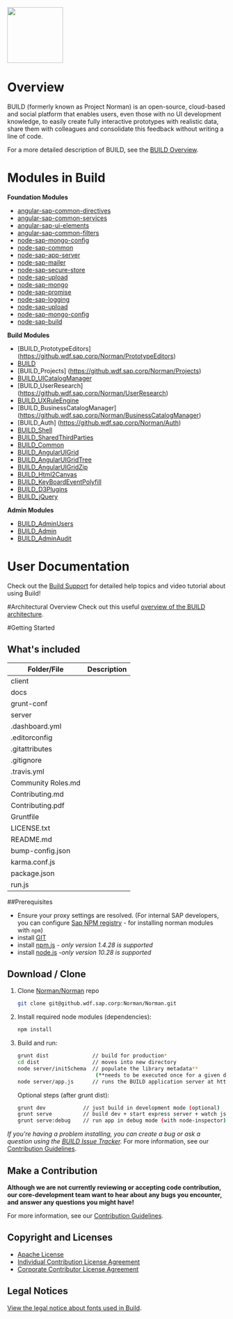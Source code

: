 <img src = "https://github.wdf.sap.corp/Norman/Norman/blob/master/docs/images/BUILD_Logo_Light.png?raw=true" height="128"> 

# Overview 
BUILD (formerly known as Project Norman) is an open-source, cloud-based and social platform that enables users, even those with no UI development knowledge, to easily create fully interactive prototypes with realistic data, share them with colleagues and consolidate this feedback without writing a line of code. 

For a more detailed description of BUILD, see the [BUILD Overview](https://github.wdf.sap.corp/BUILD/UXD-BUILD-OPENSOURCE/wiki/Build-Overview).

# Modules in Build
**Foundation Modules**
+ [angular-sap-common-directives](https://github.wdf.sap.corp/Norman/angular-sap-common-directives)
+ [angular-sap-common-services](https://github.wdf.sap.corp/Norman/angular-sap-common-services)
+ [angular-sap-ui-elements](https://github.wdf.sap.corp/Norman/angular-sap-ui-elements)
+ [angular-sap-common-filters](https://github.wdf.sap.corp/Norman/Norman)
+ [node-sap-mongo-config](https://github.wdf.sap.corp/Norman/node-sap-mongo-config)
+ [node-sap-common](https://github.wdf.sap.corp/Norman/node-sap-common)
+ [node-sap-app-server](https://github.wdf.sap.corp/Norman/node-sap-app-server)
+ [node-sap-mailer](https://github.wdf.sap.corp/Norman/node-sap-mailer)
+ [node-sap-secure-store](https://github.wdf.sap.corp/Norman/node-sap-secure-store)
+ [node-sap-upload](https://github.wdf.sap.corp/Norman/node-sap-upload)
+ [node-sap-mongo](https://github.wdf.sap.corp/Norman/node-sap-mongo)
+ [node-sap-promise](https://github.wdf.sap.corp/Norman/node-sap-promise)
+ [node-sap-logging](https://github.wdf.sap.corp/Norman/node-sap-logging)
+ [node-sap-upload](https://github.wdf.sap.corp/Norman/node-sap-upload)
+ [node-sap-mongo-config](https://github.wdf.sap.corp/Norman/node-sap-mongo-config)
+ [node-sap-build](https://github.wdf.sap.corp/Norman/node-sap-build)

**Build Modules**
+ [BUILD_PrototypeEditors] (https://github.wdf.sap.corp/Norman/PrototypeEditors)
+ [BUILD](https://github.wdf.sap.corp/Norman/angular-sap-common-directives)
+ [BUILD_Projects] (https://github.wdf.sap.corp/Norman/Projects)
+ [BUILD_UICatalogManager](https://github.wdf.sap.corp/Norman/UICatalogManager)
+ [BUILD_UserResearch] (https://github.wdf.sap.corp/Norman/UserResearch)
+ [BUILD_UXRuleEngine](https://github.wdf.sap.corp/Norman/UXRuleEngine)
+ [BUILD_BusinessCatalogManager] (https://github.wdf.sap.corp/Norman/BusinessCatalogManager)
+ [BUILD_Auth] (https://github.wdf.sap.corp/Norman/Auth) 
+ [BUILD_Shell](https://github.wdf.sap.corp/Norman/Shell)
+ [BUILD_SharedThirdParties](https://github.wdf.sap.corp/Norman/SharedThirdParties)
+ [BUILD_Common](https://github.wdf.sap.corp/Norman/Common)
+ [BUILD_AngularUIGrid](https://github.wdf.sap.corp/Norman/NgUIGrid)
+ [BUILD_AngularUIGridTree](https://github.wdf.sap.corp/Norman/norman-angular-ui-tree)
+ [BUILD_AngularUIGridZip](https://github.wdf.sap.corp/Norman/AngularZip)
+ [BUILD_Html2Canvas](https://github.wdf.sap.corp/Norman/Html2Canvas)
+ [BUILD_KeyBoardEventPolyfill](https://github.wdf.sap.corp/Norman/norman-keyboard-event-polyfill)
+ [BUILD_D3Plugins](https://github.wdf.sap.corp/Norman/norman-d3-plugins)
+ [BUILD_jQuery](https://github.wdf.sap.corp/Norman/jquery-norman)

**Admin Modules**
+ [BUILD_AdminUsers](https://github.wdf.sap.corp/Norman/admin-users)
+ [BUILD_Admin](https://github.wdf.sap.corp/Norman/admin)
+ [BUILD_AdminAudit](https://github.wdf.sap.corp/Norman/admin-audit)

# User Documentation
Check out the [Build Support](http://sap.github.io/BUILD_User_Assistance) for detailed help topics and video tutorial about using Build!

#Architectural Overview
Check out this useful [overview of the BUILD architecture](https://github.wdf.sap.corp/Norman/Norman/blob/master/docs/Architecture/BUILD%20architecture%20presentation%20V2.pptx).

#Getting Started

## What's included
|Folder/File  | Description |
| ------------- | ------------- | 
|client  |  |
| docs |  | 
| grunt-conf |  |
| server |  |
| .dashboard.yml |  |
| .editorconfig |  | 
| .gitattributes |  |
| .gitignore |  |
| .travis.yml |  | 
| Community Roles.md |  |
| Contributing.md |  |
| Contributing.pdf |  | 
| Gruntfile |  |
| LICENSE.txt |  |
| README.md |  | 
| bump-config.json  |  |
| karma.conf.js  |  |
| package.json  |  | 
| run.js |  |


##Prerequisites
- Ensure your proxy settings are resolved. (For internal SAP developers, you can configure [Sap NPM registry](https://github.wdf.sap.corp/Norman/Norman/wiki/How-to-Use-Build-npm-Registry) - for installing norman modules with `npm`)
- install [GIT](https://git-scm.com/downloads)
- install [npm.js](https://docs.npmjs.com/cli/install) - _*only version 1.4.28 is supported*_
- install [node.js](https://docs.npmjs.com/cli/install) -_*only version 10.28 is supported*_

## Download / Clone

1. Clone [Norman/Norman](https://github.wdf.sap.corp/Norman/Norman) repo
    ```sh
    git clone git@github.wdf.sap.corp:Norman/Norman.git
    ```

2. Install required node modules (dependencies):
    ```sh
    npm install
    ```

3. Build and run:

    ```sh
    grunt dist              // build for production*
    cd dist                 // moves into new directory
    node server/initSchema  // populate the library metadata** 
                             (**needs to be executed once for a given database in a single node instance)
    node server/app.js      // runs the BUILD application server at http://localhost:9000.
    ```
   Optional steps (after grunt dist):

   ```sh
   grunt dev            // just build in development mode (optional)
   grunt serve          // build dev + start express server + watch js & less for changes (optional)
   grunt serve:debug    // run app in debug mode (with node-inspector) (optional)
   ```
_If you're having a problem installing, you can create a bug or ask a question using the [BUILD Issue Tracker](https://github.wdf.sap.corp/Norman/Norman/issues)._ For more information, see our [Contribution Guidelines](https://github.wdf.sap.corp/Norman/Norman/wiki/Contribution-Guidelines).

## Make a Contribution
**Although we are not currently reviewing or accepting code contribution, our core-development team want to hear about any bugs you encounter, and answer any questions you might have!** 

For more information, see our [Contribution Guidelines](https://github.wdf.sap.corp/Norman/Norman/wiki/Contribution-Guidelines).

## Copyright and Licenses

+ [Apache License](https://github.wdf.sap.corp/Norman/Norman/wiki/License)
+ [Individual Contribution License Agreement](https://github.wdf.sap.corp/Norman/Norman/blob/master/docs/SAP%20License%20Agreements/SAP%2BIndividual%2BContributor%2BLicense%2BAgreement.pdf) 
+ [Corporate Contributor License Agreement](https://github.wdf.sap.corp/Norman/Norman/blob/master/docs/SAP%20License%20Agreements/SAP%2BCorporate%2BContributor%2BLicense%2BAgreement.pdf) 

## Legal Notices

[View the legal notice about fonts used in Build](https://github.wdf.sap.corp/Norman/Norman/wiki/Legal-Notice-About-Fonts).
